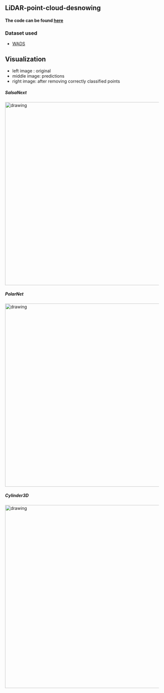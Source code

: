 ## LiDAR-point-cloud-desnowing

#### The code can be found [here](https://github.com/jabergius33/LiDAR-point-cloud/tree/main/Code)


### Dataset used
*  [WADS](https://digitalcommons.mtu.edu/wads/)


## Visualization 
* left image : original
* middle image: predictions
* right image: after removing correctly classified points 
##### SalsaNext
<img src="https://github.com/jabergius33/LiDAR-point-cloud/blob/main/gifs/With_%20FalsePositive/salsanext.gif" alt="drawing" width="600"/>


##### PolarNet
<img src="https://github.com/jabergius33/LiDAR-point-cloud/blob/main/gifs/With_%20FalsePositive/polarnet.gif" alt="drawing" width="600"/>


##### Cylinder3D
<img src="https://github.com/jabergius33/LiDAR-point-cloud/blob/main/gifs/With_%20FalsePositive/cylinder.gif" alt="drawing" width="600"/>


